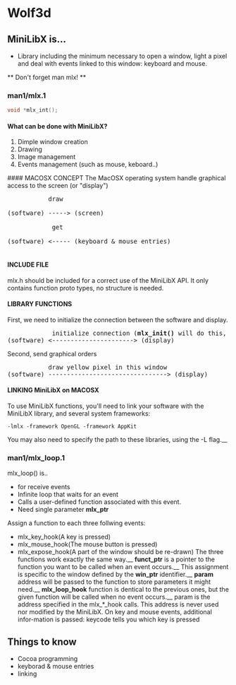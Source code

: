 # Wolf3d

## MiniLibX is...
- Library including the minimum necessary to open a window, light a pixel and deal with events linked to this window: keyboard and mouse. 

** Don't forget man mlx! **  

### man1/mlx.1
```c
void *mlx_int();
```
#### What can be done with MiniLibX?
1. Dimple window creation
2. Drawing
3. Image management
4. Events management (such as mouse, keboard..)

</pre>
#### MACOSX CONCEPT
The MacOSX operating system handle graphical access to the screen (or "display")<br>

<pre>           draw<br>
(software) -----> (screen)<br>
            get<br>
(software) <----- (keyboard & mouse entries)<br>
</pre>
#### INCLUDE FILE
mlx.h should be included for a correct use of the MiniLibX API. It only contains function proto types, no structure is needed.

#### LIBRARY FUNCTIONS

First, we need to initialize the connection between the software and display.<br>
<pre>
            initialize connection (<b>mlx_init()</b> will do this, and return a identifier for further calls.)
(software) <----------------------> (display)
</pre>
Second, send graphical orders
<pre>
           draw yellow pixel in this window
(software) --------------------------------> (display)
</pre>

#### LINKING MiniLibX on MACOSX
To use MiniLibX functions, you'll need to link your software with the MiniLibX library, and several system frameworks:
```
-lmlx -framework OpenGL -framework AppKit
```
You may also need to specify the path to these libraries, using the -L flag.__

### man1/mlx_loop.1

mlx_loop() is..
- for receive events
- Infinite loop that waits for an event
- Calls a user-defined function associated with this event.
- Need single parameter **mlx_ptr**

Assign a function to each three follwing events:
- mlx_key_hook(A key is pressed)
- mlx_mouse_hook(The mouse button is pressed)
- mlx_expose_hook(A part of the window should be re-drawn)
The three functions work exactly the same way.__
**funct_ptr** is a pointer to the function you want to be called when an event occurs.__
This assignment is specific to the window defined by the **win_ptr** identifier.__
**param** address will be passed to the function to store parameters it might need.__
**mlx_loop_hook** function is dentical to the previous ones, but the given function will be called when no event occurs.__
param is the address specified in the mlx_\*_hook calls. This address is never used nor modified by the MiniLibX. On key and mouse events, additional infor-mation  is  passed:  keycode tells you which key is pressed


## Things to know
* Cocoa programming
* keyborad & mouse entries
* linking
